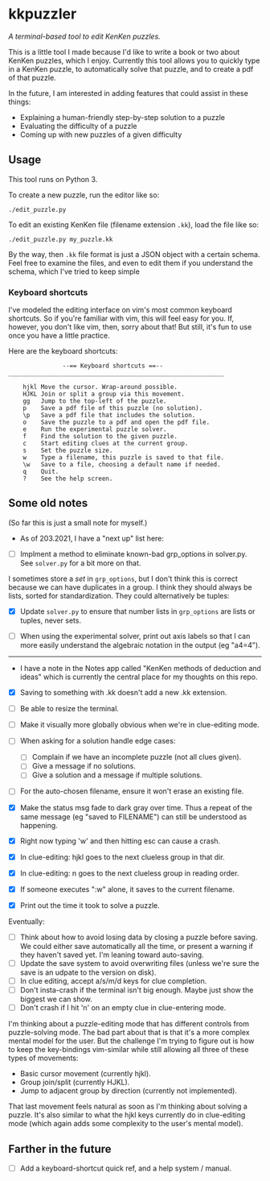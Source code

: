 # kkpuzzler

*A terminal-based tool to edit KenKen puzzles.*

This is a little tool I made because I'd like to write a book or
two about KenKen puzzles, which I enjoy. Currently this tool
allows you to quickly type in a KenKen puzzle, to automatically
solve that puzzle, and to create a pdf of that puzzle.

In the future, I am interested in adding features that could assist
in these things:
* Explaining a human-friendly step-by-step solution to a puzzle
* Evaluating the difficulty of a puzzle
* Coming up with new puzzles of a given difficulty

## Usage

This tool runs on Python 3.

To create a new puzzle, run the editor like so:

    ./edit_puzzle.py

To edit an existing KenKen file (filename extension `.kk`),
load the file like so:

    ./edit_puzzle.py my_puzzle.kk

By the way, then `.kk` file format is just a JSON object
with a certain schema. Feel free to examine the files, and
even to edit them if you understand the schema, which I've
tried to keep simple

### Keyboard shortcuts

I've modeled the editing interface on vim's most common keyboard
shortcuts. So if you're familiar with vim, this will feel easy for you.
If, however, you don't like vim, then, sorry about that! But still,
it's fun to use once you have a little practice.

Here are the keyboard shortcuts:


                   --== Keyboard shortcuts ==--
    ____________________________________________________________

        hjkl Move the cursor. Wrap-around possible.
        HJKL Join or split a group via this movement.
        gg   Jump to the top-left of the puzzle.
        p    Save a pdf file of this puzzle (no solution).
        \p   Save a pdf file that includes the solution.
        o    Save the puzzle to a pdf and open the pdf file.
        e    Run the experimental puzzle solver.
        f    Find the solution to the given puzzle.
        c    Start editing clues at the current group.
        s    Set the puzzle size.
        w    Type a filename, this puzzle is saved to that file.
        \w   Save to a file, choosing a default name if needed.
        q    Quit.
        ?    See the help screen.

## Some old notes

(So far this is just a small note for myself.)

* As of 203.2021, I have a "next up" list here:
- [ ] Implment a method to eliminate known-bad grp_options in solver.py.
      See `solver.py` for a bit more on that.

I sometimes store a _set_ in `grp_options`, but I don't think this is correct
because we can have duplicates in a group. I think they should always be lists,
sorted for standardization. They could alternatively be tuples:
- [x] Update `solver.py` to ensure that number lists in `grp_options` are lists
      or tuples, never sets.

- [ ] When using the experimental solver, print out axis labels so that I can
      more easily understand the algebraic notation in the output (eg "a4=4").

___

* I have a note in the Notes app called "KenKen methods of deduction and ideas"
  which is currently the central place for my thoughts on this repo.

- [x] Saving to something with .kk doesn't add a new .kk extension.
- [ ] Be able to resize the terminal.
- [ ] Make it visually more globally obvious when we're in clue-editing mode.
- [ ] When asking for a solution handle edge cases:
  + [ ] Complain if we have an incomplete puzzle (not all clues given).
  + [ ] Give a message if no solutions.
  + [ ] Give a solution and a message if multiple solutions.
- [ ] For the auto-chosen filename, ensure it won't erase an existing file.
- [x] Make the status msg fade to dark gray over time. Thus a repeat of the same
      message (eg "saved to FILENAME") can still be understood as happening.
- [x] Right now typing 'w' and then hitting esc can cause a crash.

- [x] In clue-editing: hjkl goes to the next clueless group in that dir.
- [x] In clue-editing: n goes to the next clueless group in reading order.
- [x] If someone executes ":w" alone, it saves to the current filename.
- [x] Print out the time it took to solve a puzzle.

Eventually:
- [ ] Think about how to avoid losing data by closing a puzzle before saving.
      We could either save automatically all the time, or present a warning if
      they haven't saved yet. I'm leaning toward auto-saving.
- [ ] Update the save system to avoid overwriting files (unless we're sure the
      save is an udpate to the version on disk).
- [ ] In clue editing, accept a/s/m/d keys for clue completion.
- [ ] Don't insta-crash if the terminal isn't big enough.
      Maybe just show the biggest we can show.
- [ ] Don't crash if I hit 'n' on an empty clue in clue-entering mode.

I'm thinking about a puzzle-editing mode that has different controls from
puzzle-solving mode. The bad part about that is that it's a more complex mental
model for the user. But the challenge I'm trying to figure out is how to keep
the key-bindings vim-similar while still allowing all three of these types of
movements:

* Basic cursor movement (currently hjkl).
* Group join/split (currently HJKL).
* Jump to adjacent group by direction (currently not implemented).

That last movement feels natural as soon as I'm thinking about solving a puzzle.
It's also similar to what the hjkl keys currently do in clue-editing mode (which
again adds some complexity to the user's mental model).

## Farther in the future

- [ ] Add a keyboard-shortcut quick ref, and a help system / manual.
